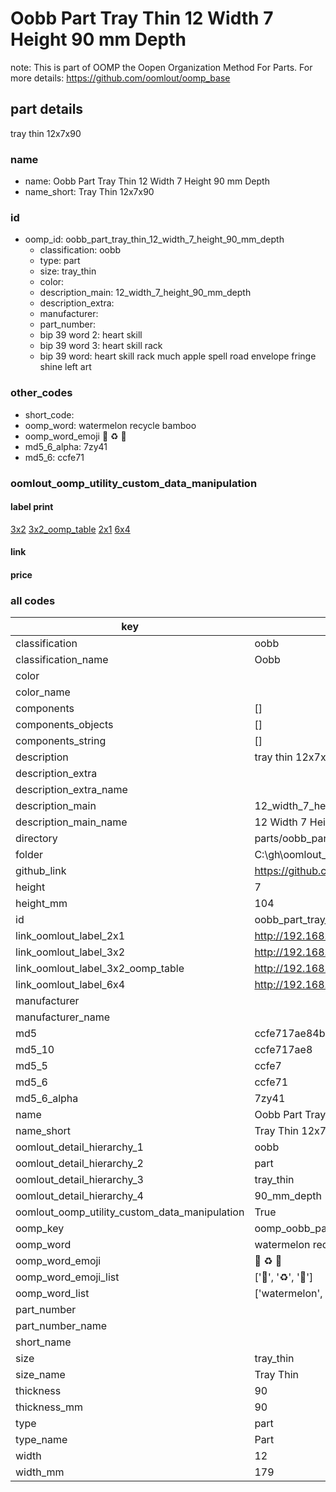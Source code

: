 # Oobb Part Tray Thin 12 Width 7 Height 90 mm Depth  

note: This is part of OOMP the Oopen Organization Method For Parts. For more details: https://github.com/oomlout/oomp_base

##  part details
  



tray thin 12x7x90



### name
* name: Oobb Part Tray Thin 12 Width 7 Height 90 mm Depth
* name_short: Tray Thin 12x7x90 
### id
* oomp_id: oobb_part_tray_thin_12_width_7_height_90_mm_depth
  * classification: oobb
  * type: part
  * size: tray_thin
  * color: 
  * description_main: 12_width_7_height_90_mm_depth
  * description_extra: 
  * manufacturer: 
  * part_number: 
  * bip 39 word 2: heart skill
  * bip 39 word 3: heart skill rack
  * bip 39 word: heart skill rack much apple spell road envelope fringe shine left art

### other_codes
* short_code: 
* oomp_word: watermelon recycle bamboo
* oomp_word_emoji :watermelon: :recycle: :bamboo:
* md5_6_alpha: 7zy41
* md5_6: ccfe71






### oomlout_oomp_utility_custom_data_manipulation
#### label print
[3x2](http://192.168.1.245:1112/?label=oomp%207zy41)
[3x2_oomp_table](http://192.168.1.108:1112/?label=oomp%207zy41)
[2x1](http://192.168.1.242:1112/?label=oomp%207zy41)
[6x4](http://192.168.1.55:1112/?label=oomp%207zy41)    

#### link

                              

#### price







### all codes 
| key | value |  
| --- | --- |  
| classification | oobb |  
| classification_name | Oobb |  
| color |  |  
| color_name |  |  
| components | [] |  
| components_objects | [] |  
| components_string | [] |  
| description | tray thin 12x7x90 |  
| description_extra |  |  
| description_extra_name |  |  
| description_main | 12_width_7_height_90_mm_depth |  
| description_main_name | 12 Width 7 Height 90 mm Depth |  
| directory | parts/oobb_part_tray_thin_12_width_7_height_90_mm_depth |  
| folder | C:\gh\oomlout_oobb_version_4_generated_parts\parts\oobb_part_tray_thin_12_width_7_height_90_mm_depth |  
| github_link | https://github.com/oomlout/oomlout_oomp_part_src/tree/main/parts/oobb_part_tray_thin_12_width_7_height_90_mm_depth |  
| height | 7 |  
| height_mm | 104 |  
| id | oobb_part_tray_thin_12_width_7_height_90_mm_depth |  
| link_oomlout_label_2x1 | http://192.168.1.242:1112/?label=oomp%207zy41 |  
| link_oomlout_label_3x2 | http://192.168.1.245:1112/?label=oomp%207zy41 |  
| link_oomlout_label_3x2_oomp_table | http://192.168.1.108:1112/?label=oomp%207zy41 |  
| link_oomlout_label_6x4 | http://192.168.1.55:1112/?label=oomp%207zy41 |  
| manufacturer |  |  
| manufacturer_name |  |  
| md5 | ccfe717ae84bd75f4485591161329b52 |  
| md5_10 | ccfe717ae8 |  
| md5_5 | ccfe7 |  
| md5_6 | ccfe71 |  
| md5_6_alpha | 7zy41 |  
| name | Oobb Part Tray Thin 12 Width 7 Height 90 mm Depth |  
| name_short | Tray Thin 12x7x90  |  
| oomlout_detail_hierarchy_1 | oobb |  
| oomlout_detail_hierarchy_2 | part |  
| oomlout_detail_hierarchy_3 | tray_thin |  
| oomlout_detail_hierarchy_4 | 90_mm_depth |  
| oomlout_oomp_utility_custom_data_manipulation | True |  
| oomp_key | oomp_oobb_part_tray_thin_12_width_7_height_90_mm_depth |  
| oomp_word | watermelon recycle bamboo |  
| oomp_word_emoji | :watermelon: :recycle: :bamboo: |  
| oomp_word_emoji_list | [':watermelon:', ':recycle:', ':bamboo:'] |  
| oomp_word_list | ['watermelon', 'recycle', 'bamboo'] |  
| part_number |  |  
| part_number_name |  |  
| short_name |  |  
| size | tray_thin |  
| size_name | Tray Thin |  
| thickness | 90 |  
| thickness_mm | 90 |  
| type | part |  
| type_name | Part |  
| width | 12 |  
| width_mm | 179 |  
